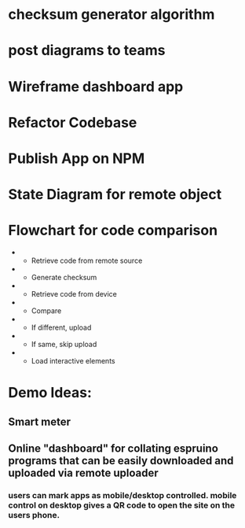 
# checksum generator algorithm
# post diagrams to teams
# Wireframe dashboard app
# Refactor Codebase 
# Publish App on NPM

# State Diagram for remote object
# Flowchart for code comparison
- - Retrieve code from remote source
- - Generate checksum
- - Retrieve code from device
- - Compare
- - If different, upload
- - If same, skip upload
- - Load interactive elements

# Demo Ideas:
## Smart meter
## Online "dashboard" for collating espruino programs that can be easily downloaded and uploaded via remote uploader
### users can mark apps as mobile/desktop controlled. mobile control on desktop gives a QR code to open the site on the users phone.

